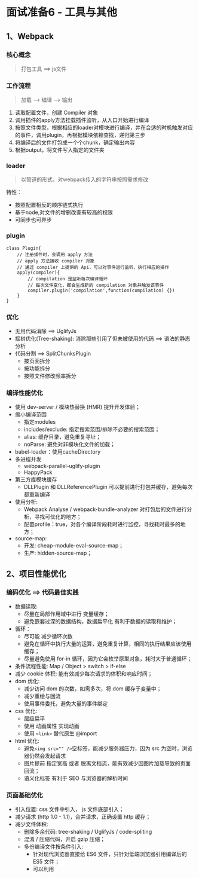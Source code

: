 # 面试准备6 - 工具与其他

## 1、Webpack
### 核心概念
> 打包工具 ==> js文件

### 工作流程
> 加载 --> 编译 --> 输出

1. 读取配置文件，创建 Compiler 对象
2. 调用插件的apply方法挂载插件监听，从入口开始进行编译
3. 按照文件类型，根据相应的loader对模块进行编译，并在合适的时机触发对应的事件，调用plugin，再根据模块依赖查找，递归第三步
4. 将编译后的文件打包成一个个chunk，确定输出内容
5. 根据output，将文件写入指定的文件夹

### loader
> 以管道的形式，对webpack传入的字符串按照需求修改

特性：
* 按照配置相反的顺序链式执行
* 基于node,对文件的增删改查有较高的权限
* 可同步也可异步

### plugin
```
class Plugin{
  	// 注册插件时，会调用 apply 方法
  	// apply 方法接收 compiler 对象
  	// 通过 compiler 上提供的 Api，可以对事件进行监听，执行相应的操作
  	apply(compiler){
  		// compilation 是监听每次编译循环
  		// 每次文件变化，都会生成新的 compilation 对象并触发该事件
    	compiler.plugin('compilation',function(compilation) {})
  	}
}
```

### 优化
* 无用代码消除 ==> UglifyJs
* 摇树优化(Tree-shaking): 消除那些引用了但未被使用的代码 ==> 语法的静态分析
* 代码分割 ==> SplitChunksPlugin
    * 按页面拆分
    * 按功能拆分
    * 按照文件修改频率拆分

### 编译性能优化
* 使用 dev-server / 模块热替换 (HMR) 提升开发体验；
* 缩小编译范围
    * 指定modules
    * includes/exclude: 指定搜索范围/排除不必要的搜索范围；
    * alias: 缓存目录，避免重复寻址；
    * noParse: 避免对非模块化文件的加载；
* babel-loader：使用cacheDirectory
* 多进程并发
    * webpack-parallel-uglify-plugin
    * HappyPack
* 第三方库模块缓存
    * DLLPlugin 和 DLLReferencePlugin 可以提前进行打包并缓存，避免每次都重新编译
* 使用分析:
    * Webpack Analyse / webpack-bundle-analyzer 对打包后的文件进行分析，寻找可优化的地方；
    * 配置profile：true，对各个编译阶段耗时进行监控，寻找耗时最多的地方；
* source-map:
    * 开发: cheap-module-eval-source-map；
    * 生产: hidden-source-map；

## 2、项目性能优化
### 编码优化 ==> 代码最佳实践
* 数据读取:
    * 尽量在局部作用域中进行 变量缓存；
    * 避免嵌套过深的数据结构，数据扁平化 有利于数据的读取和维护；
* 循环：
    * 尽可能 减少循环次数
    * 避免在循环中执行大量的运算，避免重复计算，相同的执行结果应该使用缓存；
    * 尽量避免使用 for-in 循环，因为它会枚举原型对象，耗时大于普通循环；
* 条件流程性能: Map / Object > switch > if-else
* 减少 cookie 体积: 能有效减少每次请求的体积和响应时间；
* dom 优化:
    * 减少访问 dom 的次数，如需多次，将 dom 缓存于变量中；
    * 减少重绘与回流
    * 使用事件委托，避免大量的事件绑定
* css 优化:
    * 层级扁平
    * 使用 动画属性 实现动画
    * 使用 `<link>` 替代原生 @import
* html 优化:
    * 避免`<img src="" />`空标签，能减少服务器压力，因为 src 为空时，浏览器仍然会发起请求
    * 图片提前 指定宽高 或者 脱离文档流，能有效减少因图片加载导致的页面回流；
    * 语义化标签 有利于 SEO 与浏览器的解析时间

### 页面基础优化
* 引入位置: css 文件<head>中引入， js 文件<body>底部引入；
* 减少请求 (http 1.0 - 1.1)，合并请求，正确设置 http 缓存；
* 减少文件体积:
    * 删除多余代码: tree-shaking / UglifyJs / code-spliting
    * 混淆 / 压缩代码，开启 gzip 压缩；
    * 多份编译文件按条件引入:
        * 针对现代浏览器直接给 ES6 文件，只针对低端浏览器引用编译后的 ES5 文件；
        * 可以利用<script type="module"> / <script type="module">进行条件引入用
    * 动态 polyfill，只针对不支持的浏览器引入 polyfill；
* 图片优化:
    * 根据业务场景，与UI探讨选择 合适质量，合适尺寸；
    * 根据需求和平台，选择 合适格式，例如非透明时可用 jpg；非苹果端，使用 webp；
    * 小图片合成 雪碧图，低于 5K 的图片可以转换成 base64 内嵌；
    * 合适场景下，使用 iconfont 或者 svg；
* 使用缓存:
    * 浏览器缓存: 通过设置请求的过期时间，合理运用浏览器缓存；
    * CDN缓存: 静态文件合理使用 CDN 缓存技术；
        * HTML 放于自己的服务器上；
        * 打包后的图片 / js / css 等资源上传到 CDN 上，文件带上 hash 值；
        * 由于浏览器对单个域名请求的限制，可以将资源放在多个不同域的 CDN 上，可以绕开该限制；
    * 服务器缓存: 将不变的数据、页面缓存到 内存 或 远程存储(redis等) 上；
    * 数据缓存: 通过各种存储将不常变的数据进行缓存，缩短数据的获取时间；
    
### 首屏渲染优化
* css / js 分割，使首屏依赖的文件体积最小，内联首屏关键 css / js；
* 非关键性的文件尽可能的 异步加载和懒加载，避免阻塞首页渲染；
* 使用dns-prefetch / preconnect / prefetch / preload等浏览器提供的资源提示，加快文件传输；
* 谨慎控制好 Web字体，一个大字体包足够让你功亏一篑；
    * 控制字体包的加载时机；
    * 如果使用的字体有限，那尽可能只将使用的文字单独打包，能有效减少体积；
* 合理利用 Localstorage / server-worker 等存储方式进行 数据与资源缓存；
* 分清轻重缓急:
    * 重要的元素优先渲染；
    * 视窗内的元素优先渲染；
* 服务端渲染(SSR):
    * 减少首屏需要的数据量，剔除冗余数据和请求；
    * 控制好缓存，对数据/页面进行合理的缓存；
    * 页面的请求使用流的形式进行传递；
* 优化用户感知:
    * 利用一些动画 过渡效果，能有效减少用户对卡顿的感知；
    * 尽可能利用 骨架屏(Placeholder) / Loading 等减少用户对白屏的感知；
    * 动画帧数尽量保证在 30帧 以上，低帧数、卡顿的动画宁愿不要；
    * js 执行时间避免超过 100ms，超过的话就需要做:
        * 寻找可 缓存 的点；
        * 任务的 分割异步 或 web worker 执行；


